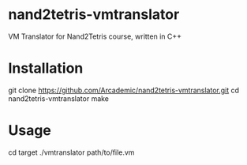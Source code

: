 # nand2tetris-vmtranslator
VM Translator for Nand2Tetris course, written in C++

# Installation
git clone https://github.com/Arcademic/nand2tetris-vmtranslator.git
cd nand2tetris-vmtranslator
make

# Usage
cd target
./vmtranslator path/to/file.vm